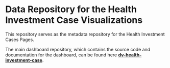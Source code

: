 # Data Repository for the Health Investment Case Visualizations

This repository serves as the metadata repository for the Health Investment Cases Pages.

The main dashboard repository, which contains the source code and documentation for the dashboard, can be found here [**dv-health-investment-case**](https://github.com/UNDP-Data/dv-health-investment-case).

